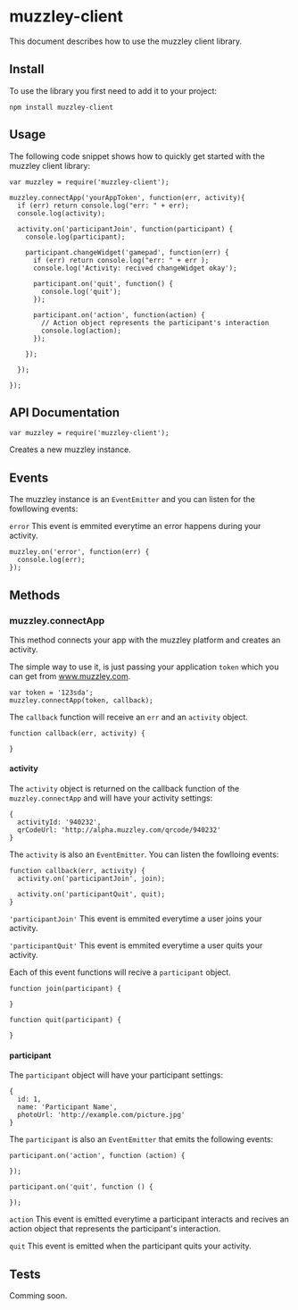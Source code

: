 # muzzley-client

This document describes how to use the muzzley client library.

## Install

To use the library you first need to add it to your project:

```
npm install muzzley-client
```

## Usage

The following code snippet shows how to quickly get started with the muzzley client library:

```
var muzzley = require('muzzley-client');

muzzley.connectApp('yourAppToken', function(err, activity){
  if (err) return console.log("err: " + err);
  console.log(activity);

  activity.on('participantJoin', function(participant) {
    console.log(participant);

    participant.changeWidget('gamepad', function(err) {
      if (err) return console.log("err: " + err );
      console.log('Activity: recived changeWidget okay');

      participant.on('quit', function() {
        console.log('quit');
      });

      participant.on('action', function(action) {
        // Action object represents the participant's interaction
        console.log(action);
      });

    });

  });

});
```

## API Documentation

```
var muzzley = require('muzzley-client');
```

Creates a new muzzley instance.

## Events

The muzzley instance is an `EventEmitter` and you can listen for the fowllowing events:

`error` This event is emmited everytime an error happens during your activity.

```
muzzley.on('error', function(err) {
  console.log(err);
});
```

## Methods

### muzzley.connectApp

This method connects your app with the muzzley platform and creates an activity.

The simple way to use it, is just passing your application `token` which you can get from www.muzzley.com.

```
var token = '123sda';
muzzley.connectApp(token, callback);
```

The `callback` function will receive an `err` and an `activity` object.

```
function callback(err, activity) {
  
}
```
#### activity

The `activity` object is returned on the callback function of the `muzzley.connectApp` and will have your activity settings:

```
{ 
  activityId: '940232',
  qrCodeUrl: 'http://alpha.muzzley.com/qrcode/940232' 
}
```

The `activity` is also an `EventEmitter`. You can listen the fowlloing events:

```
function callback(err, activity) {
  activity.on('participantJoin', join);

  activity.on('participantQuit', quit);
}
```

`'participantJoin'` This event is emmited everytime a user joins your activity.

`'participantQuit'` This event is emmited everytime a user quits your activity.

Each of this event functions will recive a `participant` object.

```
function join(participant) {
  
}

function quit(participant) {
  
}
```

#### participant

The `participant` object will have your participant settings:

```
{ 
  id: 1,
  name: 'Participant Name',
  photoUrl: 'http://example.com/picture.jpg'
}
```

The `participant` is also an `EventEmitter` that emits the following events:

```
participant.on('action', function (action) {
  
});

participant.on('quit', function () {
  
});
```

`action` This event is emitted everytime a participant interacts and recives an action object that represents the participant's interaction.

`quit` This event is emitted when the participant quits your activity.

## Tests

Comming soon.
